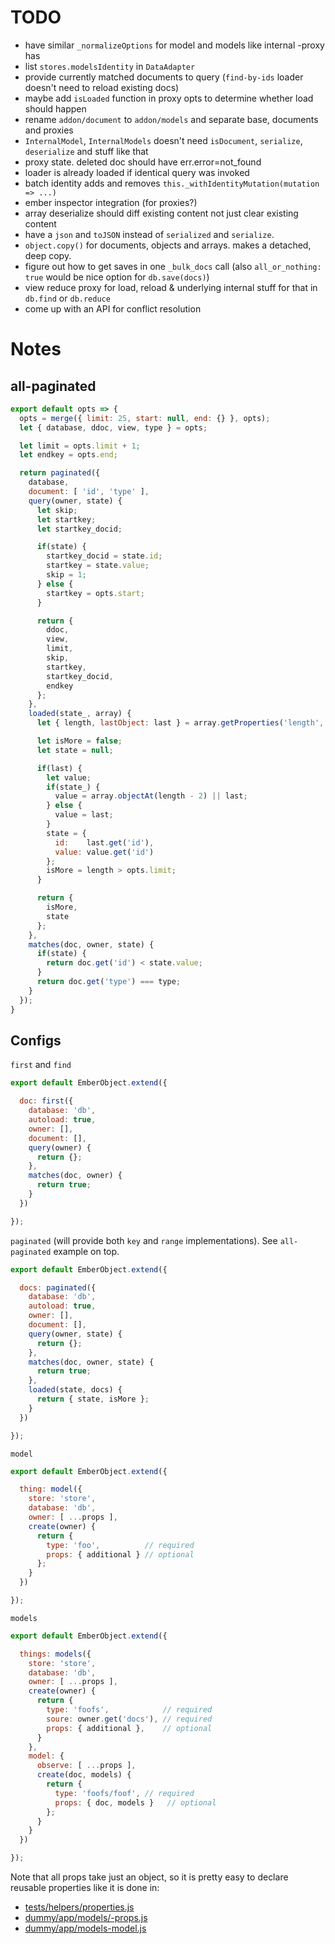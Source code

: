 # TODO

* have similar `_normalizeOptions` for model and models like internal -proxy has
* list `stores.modelsIdentity` in `DataAdapter`
* provide currently matched documents to query (`find-by-ids` loader doesn't need to reload existing docs)
* maybe add `isLoaded` function in proxy opts to determine whether load should happen
* rename `addon/document` to `addon/models` and separate base, documents and proxies
* `InternalModel`, `InternalModels` doesn't need `isDocument`, `serialize`, `deserialize` and stuff like that
* proxy state. deleted doc should have err.error=not_found
* loader is already loaded if identical query was invoked
* batch identity adds and removes `this._withIdentityMutation(mutation => ...)`
* ember inspector integration (for proxies?)
* array deserialize should diff existing content not just clear existing content
* have a `json` and `toJSON` instead of `serialized` and `serialize`.
* `object.copy()` for documents, objects and arrays. makes a detached, deep copy.
* figure out how to get saves in one `_bulk_docs` call (also `all_or_nothing: true` would be nice option for `db.save(docs)`)
* view reduce proxy for load, reload & underlying internal stuff for that in `db.find` or `db.reduce`
* come up with an API for conflict resolution

# Notes

## all-paginated

``` javascript
export default opts => {
  opts = merge({ limit: 25, start: null, end: {} }, opts);
  let { database, ddoc, view, type } = opts;

  let limit = opts.limit + 1;
  let endkey = opts.end;

  return paginated({
    database,
    document: [ 'id', 'type' ],
    query(owner, state) {
      let skip;
      let startkey;
      let startkey_docid;

      if(state) {
        startkey_docid = state.id;
        startkey = state.value;
        skip = 1;
      } else {
        startkey = opts.start;
      }

      return {
        ddoc,
        view,
        limit,
        skip,
        startkey,
        startkey_docid,
        endkey
      };
    },
    loaded(state_, array) {
      let { length, lastObject: last } = array.getProperties('length', 'lastObject');

      let isMore = false;
      let state = null;

      if(last) {
        let value;
        if(state_) {
          value = array.objectAt(length - 2) || last;
        } else {
          value = last;
        }
        state = {
          id:    last.get('id'),
          value: value.get('id')
        };
        isMore = length > opts.limit;
      }

      return {
        isMore,
        state
      };
    },
    matches(doc, owner, state) {
      if(state) {
        return doc.get('id') < state.value;
      }
      return doc.get('type') === type;
    }
  });
}
```

## Configs

`first` and `find`

``` javascript
export default EmberObject.extend({

  doc: first({
    database: 'db',
    autoload: true,
    owner: [],
    document: [],
    query(owner) {
      return {};
    },
    matches(doc, owner) {
      return true;
    }
  })

});
```

`paginated` (will provide both `key` and `range` implementations). See `all-paginated` example on top.

``` javascript
export default EmberObject.extend({

  docs: paginated({
    database: 'db',
    autoload: true,
    owner: [],
    document: [],
    query(owner, state) {
      return {};
    },
    matches(doc, owner, state) {
      return true;
    },
    loaded(state, docs) {
      return { state, isMore };
    }
  })

});
```

`model`

``` javascript
export default EmberObject.extend({

  thing: model({
    store: 'store',
    database: 'db',
    owner: [ ...props ],
    create(owner) {
      return {
        type: 'foo',          // required
        props: { additional } // optional
      };
    }
  })

});
```

`models`

``` javascript
export default EmberObject.extend({

  things: models({
    store: 'store',
    database: 'db',
    owner: [ ...props ],
    create(owner) {
      return {
        type: 'foofs',            // required
        soure: owner.get('docs'), // required
        props: { additional },    // optional
      }
    },
    model: {
      observe: [ ...props ],
      create(doc, models) {
        return {
          type: 'foofs/foof', // required
          props: { doc, models }   // optional
        };
      }
    }
  })

});
```

Note that all props take just an object, so it is pretty easy to declare reusable properties like it is done in:

* [tests/helpers/properties.js](https://github.com/ampatspell/ember-cli-documents/blob/feature/models/tests/helpers/properties.js)
* [dummy/app/models/-props.js](https://github.com/ampatspell/ember-cli-documents/blob/feature/models/tests/dummy/app/models/-props.js)
* [dummy/app/models-model.js](https://github.com/ampatspell/ember-cli-documents/blob/feature/models/tests/dummy/app/models/-model.js)
